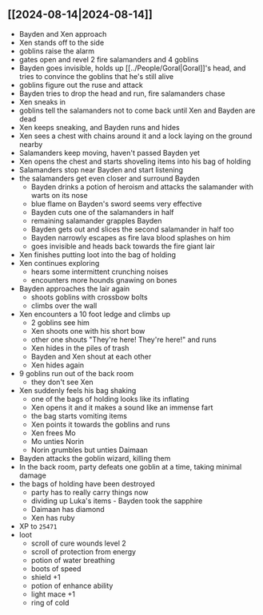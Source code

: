 ## [[2024-08-14|2024-08-14]]
- Bayden and Xen approach
- Xen stands off to the side
- goblins raise the alarm
- gates open and revel 2 fire salamanders and 4 goblins
- Bayden goes invisible, holds up [[../People/Goral|Goral]]'s head, and tries to convince the goblins that he's still alive
- goblins figure out the ruse and attack
- Bayden tries to drop the head and run, fire salamanders chase
- Xen sneaks in
- goblins tell the salamanders not to come back until Xen and Bayden are dead
- Xen keeps sneaking, and Bayden runs and hides
- Xen sees a chest with chains around it and a lock laying on the ground nearby
- Salamanders keep moving, haven't passed Bayden yet
- Xen opens the chest and starts shoveling items into his bag of holding
- Salamanders stop near Bayden and start listening
- the salamanders get even closer and surround Bayden
	- Bayden drinks a potion of heroism and attacks the salamander with warts on its nose
	- blue flame on Bayden's sword seems very effective
	- Bayden cuts one of the salamanders in half
	- remaining salamander grapples Bayden
	- Bayden gets out and slices the second salamander in half too
	- Bayden narrowly escapes as fire lava blood splashes on him
	- goes invisible and heads back towards the fire giant lair
- Xen finishes putting loot into the bag of holding
- Xen continues exploring
	- hears some intermittent crunching noises
	- encounters more hounds gnawing on bones
- Bayden approaches the lair again
	- shoots goblins with crossbow bolts
	- climbs over the wall
- Xen encounters a 10 foot ledge and climbs up
	- 2 goblins see him
	- Xen shoots one with his short bow
	- other one shouts "They're here! They're here!" and runs
	- Xen hides in the piles of trash
	- Bayden and Xen shout at each other
	- Xen hides again
- 9 goblins run out of the back room
	- they don't see Xen
- Xen suddenly feels his bag shaking
	- one of the bags of holding looks like its inflating
	- Xen opens it and it makes a sound like an immense fart
	- the bag starts vomiting items
	- Xen points it towards the goblins and runs
	- Xen frees Mo
	- Mo unties Norin
	- Norin grumbles but unties Daimaan
- Bayden attacks the goblin wizard, killing them
- In the back room, party defeats one goblin at a time, taking minimal damage
- the bags of holding have been destroyed
	- party has to really carry things now
	- dividing up Luka's items - Bayden took the sapphire
	- Daimaan has diamond
	- Xen has ruby
- XP to `25471`
- loot
	- scroll of cure wounds level 2
	- scroll of protection from energy
	- potion of water breathing
	- boots of speed
	- shield +1
	- potion of enhance ability
	- light mace +1
	- ring of cold